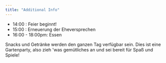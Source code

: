 ```yaml
---
title: "Additional Info"
---
```


- 14:00 : Feier beginnt!
- 15:00 : Erneuerung der Eheversprechen
- 16:00 - 18:00pm: Essen

Snacks und Getränke werden den ganzen Tag verfügbar sein. Dies ist eine Gartenparty, also zieh 'was gemütliches an und sei bereit für Spaß und Spiele!

